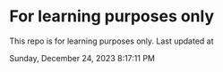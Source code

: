 # For learning purposes only
This repo is for learning purposes only.
Last updated at

Sunday, December 24, 2023 8:17:11 PM

